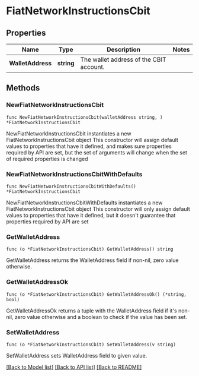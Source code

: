 # FiatNetworkInstructionsCbit

## Properties

Name | Type | Description | Notes
------------ | ------------- | ------------- | -------------
**WalletAddress** | **string** | The wallet address of the CBIT account. | 

## Methods

### NewFiatNetworkInstructionsCbit

`func NewFiatNetworkInstructionsCbit(walletAddress string, ) *FiatNetworkInstructionsCbit`

NewFiatNetworkInstructionsCbit instantiates a new FiatNetworkInstructionsCbit object
This constructor will assign default values to properties that have it defined,
and makes sure properties required by API are set, but the set of arguments
will change when the set of required properties is changed

### NewFiatNetworkInstructionsCbitWithDefaults

`func NewFiatNetworkInstructionsCbitWithDefaults() *FiatNetworkInstructionsCbit`

NewFiatNetworkInstructionsCbitWithDefaults instantiates a new FiatNetworkInstructionsCbit object
This constructor will only assign default values to properties that have it defined,
but it doesn't guarantee that properties required by API are set

### GetWalletAddress

`func (o *FiatNetworkInstructionsCbit) GetWalletAddress() string`

GetWalletAddress returns the WalletAddress field if non-nil, zero value otherwise.

### GetWalletAddressOk

`func (o *FiatNetworkInstructionsCbit) GetWalletAddressOk() (*string, bool)`

GetWalletAddressOk returns a tuple with the WalletAddress field if it's non-nil, zero value otherwise
and a boolean to check if the value has been set.

### SetWalletAddress

`func (o *FiatNetworkInstructionsCbit) SetWalletAddress(v string)`

SetWalletAddress sets WalletAddress field to given value.



[[Back to Model list]](../README.md#documentation-for-models) [[Back to API list]](../README.md#documentation-for-api-endpoints) [[Back to README]](../README.md)


